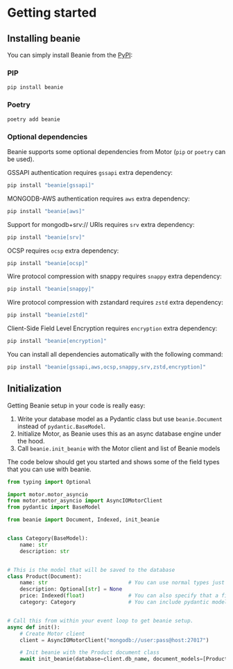 # Getting started

## Installing beanie

You can simply install Beanie from the [PyPI](https://pypi.org/project/beanie/):

### PIP

```shell
pip install beanie
```

### Poetry

```shell
poetry add beanie
```

### Optional dependencies

Beanie supports some optional dependencies from Motor (`pip` or `poetry` can be used).

GSSAPI authentication requires `gssapi` extra dependency:

```bash
pip install "beanie[gssapi]"
```

MONGODB-AWS authentication requires `aws` extra dependency:

```bash
pip install "beanie[aws]"
```

Support for mongodb+srv:// URIs requires `srv` extra dependency:

```bash
pip install "beanie[srv]"
```

OCSP requires `ocsp` extra dependency:

```bash
pip install "beanie[ocsp]"
```

Wire protocol compression with snappy requires `snappy` extra
dependency:

```bash
pip install "beanie[snappy]"
```

Wire protocol compression with zstandard requires `zstd` extra
dependency:

```bash
pip install "beanie[zstd]"
```

Client-Side Field Level Encryption requires `encryption` extra
dependency:

```bash
pip install "beanie[encryption]"
```

You can install all dependencies automatically with the following
command:

```bash
pip install "beanie[gssapi,aws,ocsp,snappy,srv,zstd,encryption]"
```

## Initialization

Getting Beanie setup in your code is really easy:

1.  Write your database model as a Pydantic class but use `beanie.Document` instead of `pydantic.BaseModel`.
2.  Initialize Motor, as Beanie uses this as an async database engine under the hood.
3.  Call `beanie.init_beanie` with the Motor client and list of Beanie models

The code below should get you started and shows some of the field types that you can use with beanie.

```python
from typing import Optional

import motor.motor_asyncio
from motor.motor_asyncio import AsyncIOMotorClient
from pydantic import BaseModel

from beanie import Document, Indexed, init_beanie


class Category(BaseModel):
    name: str
    description: str


# This is the model that will be saved to the database
class Product(Document):
    name: str                          # You can use normal types just like in pydantic
    description: Optional[str] = None
    price: Indexed(float)              # You can also specify that a field should correspond to an index
    category: Category                 # You can include pydantic models as well


# Call this from within your event loop to get beanie setup.
async def init():
    # Create Motor client
    client = AsyncIOMotorClient("mongodb://user:pass@host:27017")

    # Init beanie with the Product document class
    await init_beanie(database=client.db_name, document_models=[Product])
```
